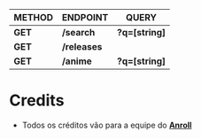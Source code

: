| METHOD  | ENDPOINT     | QUERY           |
| ------  | ------------ | --------------- |
| **GET** | **/search**  | **?q=[string]** |
| **GET** | **/releases**  |  |
| **GET** | **/anime**  | **?q=[string]** |


# Credits
* Todos os créditos vão para a equipe do **[Anroll](https://www.anroll.net/)**<br>
